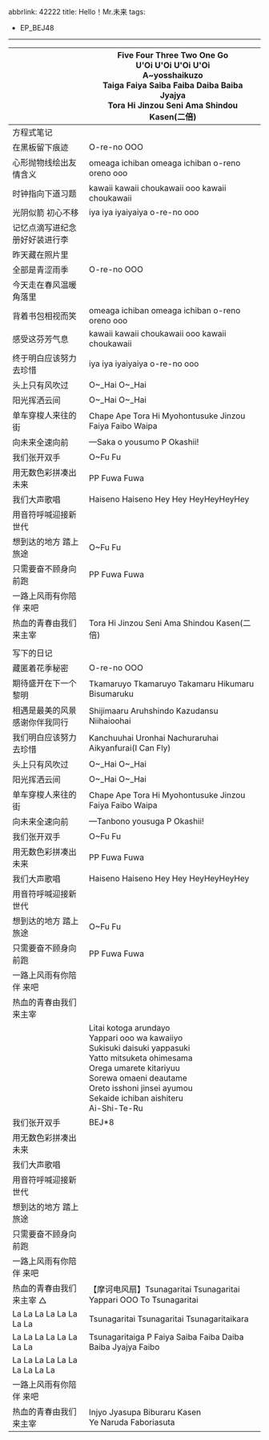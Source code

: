 abbrlink: 42222
title: Hello！Mr.未来
tags:
  - EP_BEJ48
---
|      |Five Four Three Two One Go<br>U'Oi U'Oi U'Oi U'Oi<br>A~yosshaikuzo<br>Taiga Faiya Saiba Faiba Daiba Baiba Jyajya<br>Tora Hi Jinzou Seni Ama Shindou Kasen(二倍)|
|--|--|
|方程式笔记|      |
|在黑板留下痕迹|O-re-no OOO|
|心形抛物线绘出友情含义|omeaga ichiban omeaga ichiban o-reno oreno ooo|
|时钟指向下道习题|kawaii kawaii choukawaii ooo kawaii choukawaii|
|光阴似箭 初心不移|iya iya iyaiyaiya o-re-no ooo|
|记忆点滴写进纪念册好好装进行李|      |
|昨天藏在照片里|      |
|全部是青涩雨季|O-re-no OOO|
|今天走在春风温暖角落里|      |
|背着书包相视而笑|omeaga ichiban omeaga ichiban o-reno oreno ooo|
|感受这芬芳气息|kawaii kawaii choukawaii ooo kawaii choukawaii|
|终于明白应该努力去珍惜|iya iya iyaiyaiya o-re-no ooo|
|头上只有风吹过|O~_Hai O~_Hai|
|阳光挥洒云间|O~_Hai O~_Hai|
|单车穿梭人来往的街|Chape Ape Tora Hi Myohontusuke Jinzou Faiya Faibo Waipa|
|向未来全速向前|—Saka      o yousumo P Okashii!|
|我们张开双手|O~Fu Fu|
|用无数色彩拼凑出未来|PP Fuwa Fuwa|
|我们大声歌唱|Haiseno Haiseno Hey Hey HeyHeyHeyHey|
|用音符呼喊迎接新世代|      |
|想到达的地方 踏上旅途|O~Fu Fu|
|只需要奋不顾身向前跑|PP Fuwa Fuwa|
|一路上风雨有你陪伴 来吧|      |
|热血的青春由我们来主宰|Tora Hi Jinzou Seni Ama Shindou Kasen(二倍)|
|      |      |
|写下的日记|      |
|藏匿着花季秘密|O-re-no OOO|
|期待盛开在下一个黎明|Tkamaruyo Tkamaruyo Takamaru Hikumaru Bisumaruku|
|相遇是最美的风景 感谢你伴我同行|Shijimaaru Aruhshindo Kazudansu Niihaioohai|
|我们明白应该努力去珍惜|Kanchuuhai Uronhai Nachuraruhai Aikyanfurai(I Can Fly)|
|头上只有风吹过|O~_Hai O~_Hai|
|阳光挥洒云间|O~_Hai O~_Hai|
|单车穿梭人来往的街|Chape Ape Tora Hi Myohontusuke Jinzou Faiya Faibo Waipa|
|向未来全速向前|—Tanbono yousuga P Okashii!|
|我们张开双手|O~Fu Fu|
|用无数色彩拼凑出未来|PP Fuwa Fuwa|
|我们大声歌唱|Haiseno Haiseno Hey Hey HeyHeyHeyHey|
|用音符呼喊迎接新世代|      |
|想到达的地方 踏上旅途|O~Fu Fu|
|只需要奋不顾身向前跑|PP Fuwa Fuwa|
|一路上风雨有你陪伴 来吧|      |
|热血的青春由我们来主宰|      |
|      |Litai kotoga arundayo<br>Yappari ooo wa kawaiiyo<br>Sukisuki daisuki yappasuki<br>Yatto mitsuketa ohimesama<br>Orega umarete kitariyuu<br>Sorewa omaeni deautame<br>Oreto isshoni jinsei ayumou<br>Sekaide ichiban aishiteru<br>Ai-Shi-Te-Ru|
|我们张开双手|BEJ*8|
|用无数色彩拼凑出未来|      |
|我们大声歌唱|      |
|用音符呼喊迎接新世代|      |
|想到达的地方 踏上旅途|      |
|只需要奋不顾身向前跑|      |
|一路上风雨有你陪伴 来吧|      |
|热血的青春由我们来主宰 △|【摩诃电风扇】Tsunagaritai Tsunagaritai Yappari OOO To Tsunagaritai|
|La La La La La La La La|Tsunagaritai Tsunagaritai Tsunagaritaikara|
|La La La La La La La La|Tsunagaritaiga P Faiya Saiba Faiba Daiba Baiba Jyajya Faibo|
|La La La La La La La La La La|      |
|一路上风雨有你陪伴 来吧|      |
|热血的青春由我们来主宰|Injyo Jyasupa Biburaru Kasen<br>Ye Naruda Faboriasuta|
